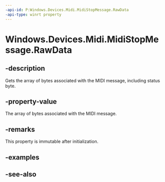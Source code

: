 ```yaml
---
-api-id: P:Windows.Devices.Midi.MidiStopMessage.RawData
-api-type: winrt property
---
```


<!-- Property syntax
public Windows.Storage.Streams.IBuffer RawData { get; }
-->

# Windows.Devices.Midi.MidiStopMessage.RawData

## -description
Gets the array of bytes associated with the MIDI message, including status byte.

## -property-value
The array of bytes associated with the MIDI message.

## -remarks
This property is immutable after initialization.

## -examples

## -see-also
